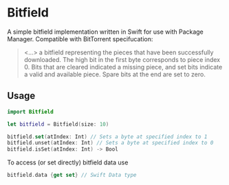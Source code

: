 # Bitfield

A simple bitfield implementation written in Swift for use with Package Manager.
Compatible with BitTorrent specifucation:
> <...> a bitfield representing the pieces that have been successfully downloaded. The high bit in the first byte corresponds to piece index 0. Bits that are cleared indicated a missing piece, and set bits indicate a valid and available piece. Spare bits at the end are set to zero.

## Usage

```swift
import Bitfield

let bitfield = Bitfield(size: 10)

bitfield.set(atIndex: Int) // Sets a byte at specified index to 1
bitfield.unset(atIndex: Int) // Sets a byte at specified index to 0
bitfield.isSet(atIndex: Int) -> Bool
```

To access (or set directly) bitfield data use
```swift
bitfield.data {get set} // Swift Data type 
```
